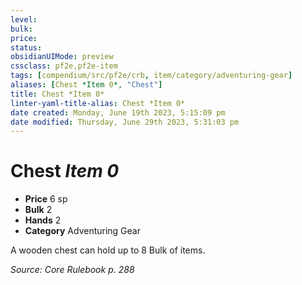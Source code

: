 ```yaml
---
level:
bulk:
price:
status:
obsidianUIMode: preview
cssclass: pf2e,pf2e-item
tags: [compendium/src/pf2e/crb, item/category/adventuring-gear]
aliases: [Chest *Item 0*, "Chest"]
title: Chest *Item 0*
linter-yaml-title-alias: Chest *Item 0*
date created: Monday, June 19th 2023, 5:15:09 pm
date modified: Thursday, June 29th 2023, 5:31:03 pm
---
```


# Chest *Item 0*

- **Price** 6 sp
- **Bulk** 2
- **Hands** 2
- **Category** Adventuring Gear

A wooden chest can hold up to 8 Bulk of items.

*Source: Core Rulebook p. 288*
